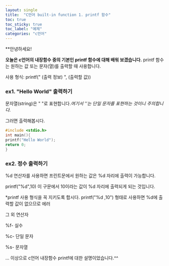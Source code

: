 ```yaml
---
layout: single
title:  "C언어 built-in function 1. printf 함수"
toc: true
toc_sticky: true
toc_label: "예제"
categories: "c언어"
---
```


**안녕하세요!

**오늘은 c언어의 내장함수 중의 기본인 printf 함수에 대해 배워 보겠습니다.**
printf 함수는 원하는 값 또는 문자(열)를 출력할 때 사용합니다.

사용 형식: printf(" (출력 정보) ", (출력할 값))

### **ex1. "Hello World" 출력하기**
문자열(string)은 " "로 표현합니다.*여기서 ''는 단일 문자를 표현하는 것이니 주의합니다.*

그러면 출력해봅시다.
~~~c
#include <stdio.h>
int main(){
printf("Hello World");
return 0;
}
~~~
### **ex2. 정수 출력하기**
%d 연산자를 사용하면 프린트문에서 원하는 값은 %d 자리에 출력이 가능합니다.

printf("%d",10) 이 구문에서 10이라는 값이 %d 자리에 출력되게 되는 것입니다.

*printf 사용 형식을 꼭 지키도록 합시다. printf("%d ,10") 형태로 사용하면 %d에 출력할 값이 없으므로 에러

그 외 연산자

%f- 실수

%c- 단일 문자

%s- 문자열

...
이상으로 c언어 내장함수 printf에 대한 설명이었습니다.^^
